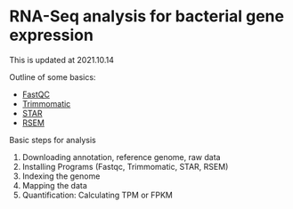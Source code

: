 # RNA-Seq analysis for bacterial gene expression

This is updated at 2021.10.14

Outline of some basics:

* [FastQC](../examples/Notebook/Notebook%20Basics.ipynb)
* [Trimmomatic](http://www.usadellab.org/cms/?page=trimmomatic)
* [STAR](https://github.com/alexdobin/STAR)
* [RSEM](https://github.com/deweylab/RSEM)


Basic steps for analysis
1. Downloading annotation, reference genome, raw data
2. Installing Programs (Fastqc, Trimmomatic, STAR, RSEM)
3. Indexing the genome
4. Mapping the data
5. Quantification: Calculating TPM or FPKM
